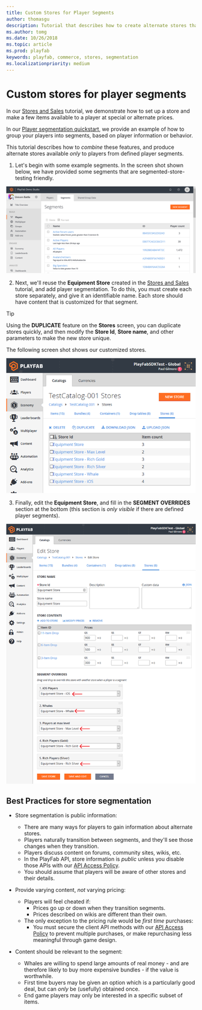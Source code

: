 ```yaml
---
title: Custom Stores for Player Segments
author: thomasgu
description: Tutorial that describes how to create alternate stores that are available only to players from defined Player Segments.
ms.author: tomg
ms.date: 10/26/2018
ms.topic: article
ms.prod: playfab
keywords: playfab, commerce, stores, segmentation
ms.localizationpriority: medium
---
```


# Custom stores for player segments

In our [Stores and Sales](stores-and-sales.md) tutorial, we demonstrate how to set up a store and make a few items available to a player at special or alternate prices.

In our [Player segmentation quickstart](../../analytics/segmentation/quickstart.md), we provide an example of how to group your players into segments, based on player information or behavior.

This tutorial describes how to *combine* these features, and produce alternate stores available *only* to players from defined player segments.

1. Let's begin with some example segments. In the screen shot shown below, we have provided some segments that are segmented-store-testing friendly.

![Game Manager - Players - Segments - Example Segments](media/tutorials/game-manager-players-segments-new-segment.png)  

2. Next, we'll reuse the **Equipment Store** created in the [Stores and Sales](stores-and-sales.md) tutorial, and add player segmentation. To do this, you must create each store separately, and give it an identifiable name. Each store should have content that is customized for that segment.

> [!TIP]
> Using the **DUPLICATE** feature on the **Stores** screen, you can duplicate stores quickly, and then modify the **Store Id**, **Store name**, and other parameters to make the new store unique.  

The following screen shot shows our customized stores.

![Game Manager - Economy - Catalogs - Stores](media/tutorials/game-manager-economy-catalogs-stores.png)  

3. Finally, edit the **Equipment Store**, and fill in the **SEGMENT OVERRIDES** section at the bottom (this section is *only visible* if there are defined player segments).

![Game Manager - Edit Store - Segment Overrides](media/tutorials/game-manager-edit-store-segment-overrides.png)  

## Best Practices for store segmentation

- Store segmentation is public information:
  - There are many ways for players to gain information about alternate stores.
  - Players naturally transition between segments, and they'll see those changes when they transition.
  - Players discuss content on forums, community sites, wikis, etc.
  - In the PlayFab API, store information is *public* unless you disable those APIs with our [API Access Policy](../../../api-references/api-access-policy.md).
  - You should assume that players will be aware of other stores and their details.

- Provide varying content, *not* varying pricing:
  - Players will feel cheated if:
    - Prices go up or down when they transition segments.
    - Prices described on wikis are different than their own.
  - The only exception to the pricing rule would be *first time* purchases:
    - You must secure the client API methods with our [API Access Policy](../../../api-references/api-access-policy.md) to prevent multiple purchases, or make repurchasing less meaningful through game design.

- Content should be relevant to the segment:
  - Whales are willing to spend large amounts of real money - and are therefore likely to buy more expensive bundles - if the value is worthwhile.
  - First time buyers may be given an option which is a particularly good deal, but can *only* be (usefully) obtained once.
  - End game players may only be interested in a specific subset of items.
